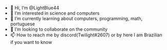 - 👋 Hi, I’m @LightBlue44
- 👀 I’m interested in science and computers
- 🌱 I’m currently learning about computers, programming, math, portuguese
- 💞️ I’m looking to collaborate on the community
- 📫 How to reach me by discord(Twilight#2607) or by here
I am Brazilian if you want to know
<!---
LightBlue44/LightBlue44 is a ✨ special ✨ repository because its `README.md` (this file) appears on your GitHub profile.
You can click the Preview link to take a look at your changes.
--->
